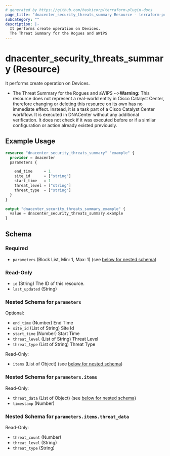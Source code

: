 ```yaml
---
# generated by https://github.com/hashicorp/terraform-plugin-docs
page_title: "dnacenter_security_threats_summary Resource - terraform-provider-dnacenter"
subcategory: ""
description: |-
  It performs create operation on Devices.
  The Threat Summary for the Rogues and aWIPS
---
```


# dnacenter_security_threats_summary (Resource)

It performs create operation on Devices.

- The Threat Summary for the Rogues and aWIPS
~>**Warning:**
This resource does not represent a real-world entity in Cisco Catalyst Center, therefore changing or deleting this resource on its own has no immediate effect.
Instead, it is a task part of a Cisco Catalyst Center workflow. It is executed in DNACenter without any additional verification. It does not check if it was executed before or if a similar configuration or action already existed previously.

## Example Usage

```terraform
resource "dnacenter_security_threats_summary" "example" {
  provider = dnacenter
  parameters {

    end_time     = 1
    site_id      = ["string"]
    start_time   = 1
    threat_level = ["string"]
    threat_type  = ["string"]
  }
}

output "dnacenter_security_threats_summary_example" {
  value = dnacenter_security_threats_summary.example
}
```

<!-- schema generated by tfplugindocs -->
## Schema

### Required

- `parameters` (Block List, Min: 1, Max: 1) (see [below for nested schema](#nestedblock--parameters))

### Read-Only

- `id` (String) The ID of this resource.
- `last_updated` (String)

<a id="nestedblock--parameters"></a>
### Nested Schema for `parameters`

Optional:

- `end_time` (Number) End Time
- `site_id` (List of String) Site Id
- `start_time` (Number) Start Time
- `threat_level` (List of String) Threat Level
- `threat_type` (List of String) Threat Type

Read-Only:

- `items` (List of Object) (see [below for nested schema](#nestedatt--parameters--items))

<a id="nestedatt--parameters--items"></a>
### Nested Schema for `parameters.items`

Read-Only:

- `threat_data` (List of Object) (see [below for nested schema](#nestedobjatt--parameters--items--threat_data))
- `timestamp` (Number)

<a id="nestedobjatt--parameters--items--threat_data"></a>
### Nested Schema for `parameters.items.threat_data`

Read-Only:

- `threat_count` (Number)
- `threat_level` (String)
- `threat_type` (String)
